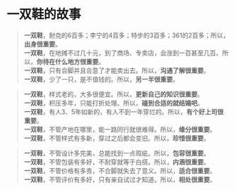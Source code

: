 # 一双鞋的故事

> **一双鞋**，耐克的6百多；李宁的4百多；特步的3百多；361的2百多；所以，**出身很重要**。  
> **一双鞋**，在地摊不过几十元，到了商场、专卖店，会涨到一百甚至几百。所以，**你待在什么地方很重要**。  
> **一双鞋**，只有合脚并且合意了才能卖出去。所以，**沟通了解很重要**。  
> **一双鞋**，少了一只，是不值钱的。所以，**另一半很重要**。  

> **一双鞋**，样式老的，大多很便宜。所以，**更新自己的知识很重要**。  
> **一双鞋**，积压多年，只能打折处理。所以，**碰到合适的就结婚吧**。  
> **一双鞋**，有人3、5年如新的，有人不到一年穿烂的。所以，**有个好上司很重要**。  
> **一双鞋**，不管产地在哪里，能一路同行就很难得。所以，**缘分很重要**。  
> **一双鞋**，不管样式有多新，穿过之后都会变旧。所以，**珍惜很重要**。  

> **一双鞋**，不管设计多完美，总能找到一点瑕疵。所以，**包容很重要**。  
> **一双鞋**，不管包装有多好，不耐穿就等于白搭。所以，**内涵很重要**。  
> **一双鞋**，不管价格有多贵，不合脚就失去了意义。所以，**适合很重要**。  
> **一双鞋**，不管评价有多好，只有亲自试过才知道。所以，**相处很重要**。  
